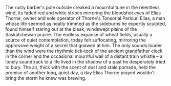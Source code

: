 The rusty barber's pole outside creaked a mournful tune in the relentless wind, its faded red and white stripes mirroring the bloodshot eyes of Elias Thorne, owner and sole operator of Thorne's Tonsorial Parlour.  Elias, a man whose life seemed as neatly trimmed as the sideburns he expertly sculpted, found himself staring out at the bleak, windswept plains of the Saskatchewan prairie.  The endless expanse of wheat fields, usually a source of quiet contemplation, today felt suffocating, mirroring the oppressive weight of a secret that gnawed at him.  The only sounds louder than the wind were the rhythmic tick-tock of the ancient grandfather clock in the corner and the occasional mournful wail of a distant train whistle – a lonely soundtrack to a life lived in the shadow of a past he desperately tried to bury.  The air, thick with the scent of dust and stale pomade, held the promise of another long, quiet day, a day Elias Thorne prayed wouldn't bring the storm he knew was brewing.
